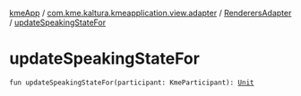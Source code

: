 [kmeApp](../../index.md) / [com.kme.kaltura.kmeapplication.view.adapter](../index.md) / [RenderersAdapter](index.md) / [updateSpeakingStateFor](./update-speaking-state-for.md)

# updateSpeakingStateFor

`fun updateSpeakingStateFor(participant: KmeParticipant): `[`Unit`](https://kotlinlang.org/api/latest/jvm/stdlib/kotlin/-unit/index.html)